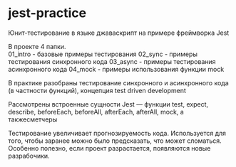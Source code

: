 # jest-practice

Юнит-тестирование в языке джаваскрипт на примере фреймворка Jest  

В проекте 4 папки.  
01_intro - базовые примеры тестирования
02_sync - примеры тестирования синхронного кода 
03_async - примеры тестирования асинхронного кода
04_mock - примеры использования функции mock 

В практике разобраны тестирование синхронного и асинхронного кода (в частности функций), концепция test driven development

Рассмотрены встроенные сущности Jest — функции test, expect, describe, beforeEach, beforeAll, afterEach, afterAll, mock, а такжесметчеры 

Тестирование увеличивает прогнозируемость кода. Используется для того, чтобы заранее можно было предсказать, что может сломаться. Особенно полезно, если проект разрастается, появляются новые разрабочики. 

